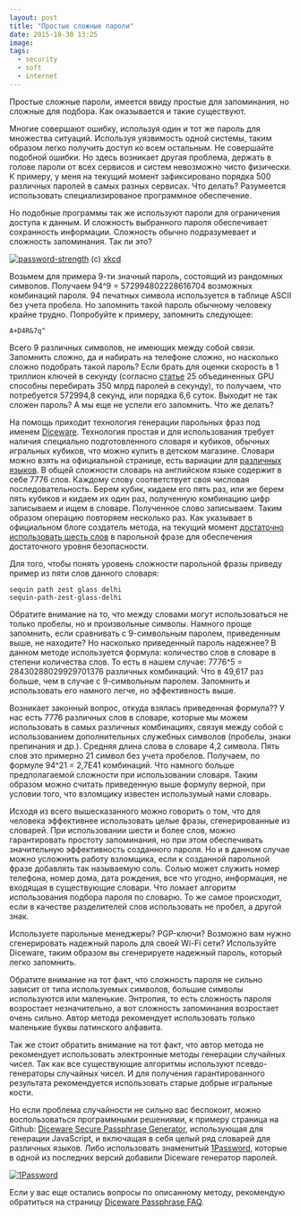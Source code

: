 ```yaml
---
layout: post
title: "Простые сложные пароли"
date: 2015-10-30 13:25
image:
tags:
  - security
  - soft
  - internet
---
```


Простые сложные пароли, имеется ввиду простые для запоминания, но сложные для подбора. Как оказывается и такие существуют.

Многие совершают ошибку, используя один и тот же пароль для множества ситуаций. Используя уязвимость одной системы, таким образом легко получить доступ ко всем остальным. Не совершайте подобной ошибки. Но здесь возникает другая проблема, держать в голове пароли от всех сервисов и систем невозможно чисто физически. К примеру, у меня на текущий момент зафиксировано порядка 500 различных паролей в самых разных сервисах. Что делать? Разумеется использовать специализированое программное обеспечение.

Но подобные программы так же используют пароли для ограничения доступа к данным. И сложность выбранного пароля обеспечивает сохранность информации. Сложность обычно подразумевает и сложность запоминания. Так ли это?

[![password-strength](https://static.juev.org/2015/10/password_strength.png)](https://static.juev.org/2015/10/password_strength.png)
(c) [xkcd](https://xkcd.com/936/ "Password Strength")

Возьмем для примера 9-ти значный пароль, состоящий из рандомных символов. Получаем 94^9 = 572994802228616704 возможных комбинаций пароля. 94 печатных символа используется в таблице ASCII без учета пробела. Но запомнить такой пароль обычному человеку крайне трудно. Попробуйте к примеру, запомнить следующее:

    A+D4R&7q^

Всего 9 различных символов, не имеющих между собой связи. Запомнить сложно, да и набирать на телефоне сложно, но насколько сложно подобрать такой пароль? Если брать для оценки скорость в 1 триллион ключей в секунду (согласно [статье](http://www.techspot.com/news/51044-25-gpu-cluster-can-brute-force-windows-password-in-record-time.html) 25 объединенных GPU способны перебирать 350 млрд паролей в секунду), то получаем, что потребуется 572994,8 секунд, или порядка 6,6 суток. Выходит не так сложен пароль? А мы еще не успели его запомнить. Что же делать?

На помощь приходит технология генерации парольных фраз под именем [Diceware](http://world.std.com/~reinhold/diceware.html "The Diceware Passphrase Home Page"). Технология простая и для использования требует наличия специально подготовленного словаря и кубиков, обычных игральных кубиков, что можно купить в детском магазине. Словари можно взять на официальной странице, есть вариации для [различных языков](http://world.std.com/~reinhold/diceware.html#languages "Diceware in Other Languages"). В общей сложности словарь на английском языке содержит в себе 7776 слов. Каждому слову соответствует своя числовая последовательность. Берем кубик, кидаем его пять раз, или же берем пять кубиков и кидаем их один раз, полученную комбинацию цифр записываем и ищем в словаре. Полученное слово записываем. Таким образом операцию повторяем несколько раз. Как указывает в официальном блоге создатель метода, на текущий момент [достаточно использовать шесть слов](http://diceware.blogspot.com/2014/03/time-to-add-word.html "Time to add a word") в парольной фразе для обеспечения достаточного уровня безопасности.

Для того, чтобы понять уровень сложности парольной фразы приведу пример из пяти слов данного словаря:

    sequin path zest glass delhi
    sequin-path-zest-glass-delhi

Обратите внимание на то, что между словами могут использоваться не только пробелы, но и произвольные символы. Намного проще запомнить, если сравнивать с 9-символьным паролем, приведенным выше, не находите? Но насколько приведенный пароль надежнее? В данном методе используется формула: количество слов в словаре в степени количества слов. То есть в нашем случае: 7776^5 = 28430288029929701376 различных комбинаций. Что в 49,617 раз больше, чем в случае с 9-символьным паролем. Запомнить и использовать его намного легче, но эффективность выше.

Возникает законный вопрос, откуда взялась приведенная формула?? У нас есть 7776 различных слов в словаре, которые мы можем использовать в самых различных комбинациях, связуя между собой с использованием дополнительных служебных символов (пробелы, знаки препинания и др.). Средняя длина слова в словаре 4,2 символа. Пять слов это примерно 21 символ без учета пробелов. Получаем, по формуле 94^21 = 2,7E41 комбинаций. Что намного больше предполагаемой сложности при использовании словаря. Таким образом можно считать приведенную выше формулу верной, при условии того, что взломщику известен использумый нами словарь.

Исходя из всего вышесказанного можно говорить о том, что для человека эффективнее использовать целые фразы, сгенерированные из словарей. При использовании шести и более слов, можно гарантировать простоту запоминания, но при этом обеспечивать значительную эффективность созданного пароля. Но и в данном случае можно усложнить работу взломщика, если к созданной парольной фразе добавлять так называемую соль. Солью может служить номер телефона, номер дома, дата рождения, все что угодно, информация, не входящая в существующие словари. Что ломает алгоритм использования подбора пароля по словарю. То же самое происходит, если в качестве разделителей слов использовать не пробел, а другой знак.

Используете парольные менеджеры? PGP-ключи? Возможно вам нужно сгенерировать надежный пароль для своей Wi-Fi сети? Используйте Diceware, таким образом вы сгенерируете надежный пароль, который легко запомнить.

Обратите внимание на тот факт, что сложность пароля не сильно зависит от типа используемых символов, большие символы используются или маленькие. Энтропия, то есть сложность пароля возростает незначительно, а вот сложность запоминания возростает очень сильно. Автор метода рекомендует использовать только маленькие буквы латинского алфавита.

Так же стоит обратить внимание на тот факт, что автор метода не рекомендует использовать электронные методы генерации случайных чисел. Так как все существующие алгоритмы используют псевдо-генераторы случайных чисел. И для получения гарантированного результата рекомендуется использовать старые добрые игральные кости.

Но если проблема случайности не сильно вас беспокоит, можно воспользоваться программными решениями, к примеру страница на Github: [Diceware Secure Passphrase Generator](https://grempe.github.io/diceware/ "Diceware Secure Passphrase Generator"), использующая для генерации JavaScript, и включащая в себя целый ряд словарей для различных языков. Либо использовать знаменитый [1Password](https://agilebits.com/onepassword "1Password"), которые в одной из последних версий добавили Diceware генератор паролей.

[![1Password](https://static.juev.org/2015/10/1Password.png)](https://static.juev.org/2015/10/1Password.png)

Если у вас еще остались вопросы по описанному методу, рекомендую обратиться на страницу [Diceware Passphrase FAQ](http://world.std.com/~reinhold/dicewarefaq.html "FAQ").
